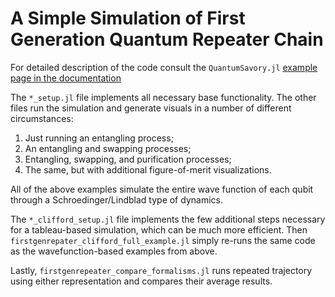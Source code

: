 # A Simple Simulation of First Generation Quantum Repeater Chain

For detailed description of the code consult the `QuantumSavory.jl`
[example page in the documentation](https://krastanov.github.io/QuantumSavory.jl/dev/howto-firstgenrepeater/)

The `*_setup.jl` file implements all necessary base functionality.
The other files run the simulation and generate visuals in a number of different circumstances:
1. Just running an entangling process;
2. An entangling and swapping processes;
3. Entangling, swapping, and purification processes;
4. The same, but with additional figure-of-merit visualizations.

All of the above examples simulate the entire wave function of each qubit through a Schroedinger/Lindblad type of dynamics.

The `*_clifford_setup.jl` file implements the few additional steps necessary for a tableau-based simulation, which can be much more efficient. Then `firstgenrepater_clifford_full_example.jl` simply re-runs the same code as the wavefunction-based examples from above.

Lastly, `firstgenrepeater_compare_formalisms.jl` runs repeated trajectory using either representation and compares their average results.